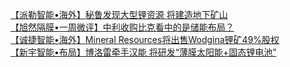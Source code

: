   
[【派勒智能•海外】秘鲁发现大型锂资源 将建造地下矿山](http://www.dianyue.me/archives/355/rsxhsnuha2r4j8ce/)  
[【旭然隔膜•一周微评】中利收购比克看中的是储能布局？](http://www.dianyue.me/archives/478/zluk5hzwq97a9whd/)  
[【诚捷智能•海外】Mineral Resources将出售Wodgina锂矿49%股权](http://www.dianyue.me/archives/403/imbkz1s1k9he86t9/)  
[【新宇智能•布局】博洛雷牵手汉能 将研发“薄膜太阳能+固态锂电池”](http://www.dianyue.me/archives/533/aux2f3rkwi4sv64o/)